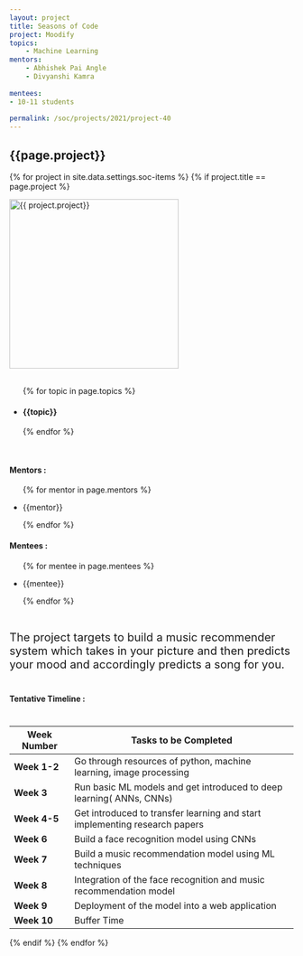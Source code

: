 ```yaml
---
layout: project
title: Seasons of Code
project: Moodify
topics:
    - Machine Learning
mentors:
    - Abhishek Pai Angle
    - Divyanshi Kamra    
    
mentees:
- 10-11 students   
    
permalink: /soc/projects/2021/project-40
---
```


<h2 class="display1 m-3 p-3 text-center">{{page.project}}</h2>

{% for project in site.data.settings.soc-items %}
{% if project.title == page.project %}
<div>
    <img src="{{ site.baseurl }}/{{ project.image }}"  width = "300" height="300" alt="{{ project.project}}" class="border rounded img-soc">
</div>
<div>
    <br>
    <ul>
        {% for topic in page.topics %}
        <li><h4 class="text-primary text-center">{{topic}}</h4></li>
        {% endfor %}
    </ul>
    <br>
    <h4 class="display3  ">Mentors :</h4> 
    <ul>
        {% for mentor in page.mentors %}
        <li><p class="lead">{{mentor}}</p></li>
        {% endfor %}
    </ul>
    <h4 class="display3  ">Mentees :</h4> 
    <ul>
        {% for mentee in page.mentees %}
        <li><p class="lead">{{mentee}}</p></li>
        {% endfor %}
    </ul>
</div>
<div>
    <p class="display3" style = "font-size:20px;" >
        <br>
        The project targets to build a music recommender system which takes in your picture and then predicts your mood and accordingly predicts a song for you.
        <br>
</div>
<div>
    <h4 class="display3" style="margin:40px 0px 40px 0px;">Tentative Timeline :</h4>
    <table class="table table-striped">
  <thead>
    <tr>
      <th>Week Number</th>
      <th>Tasks to be Completed</th>
    </tr>
  </thead>
  <tbody>
    <tr>
      <td><strong>Week 1-2</strong></td>
      <td>Go through resources of python, machine learning, image processing</td>
    </tr>
    <tr>
      <td><strong>Week 3</strong></td>
      <td>Run basic ML models and  get introduced to deep learning( ANNs, CNNs)</td>
    </tr>
    <tr>
      <td><strong>Week 4-5</strong></td>
      <td>Get introduced to transfer learning and start implementing research papers</td>
    </tr>
    <tr>
      <td><strong>Week 6</strong></td>
      <td>Build a face recognition model using CNNs</td>
    </tr>
    <tr>
      <td><strong>Week 7</strong></td>
      <td>Build a music recommendation model using ML techniques</td>
    </tr>
    <tr>
      <td><strong>Week 8</strong></td>
      <td>Integration of the face recognition and music recommendation model</td>
    </tr>
    <tr>
      <td><strong>Week 9</strong></td>
      <td>Deployment of the model into a web application</td>
    </tr>
    <tr>
      <td><strong>Week 10</strong></td>
      <td>Buffer Time</td>
    </tr>
  </tbody>
</table>
</div>

{% endif %}
{% endfor %}
